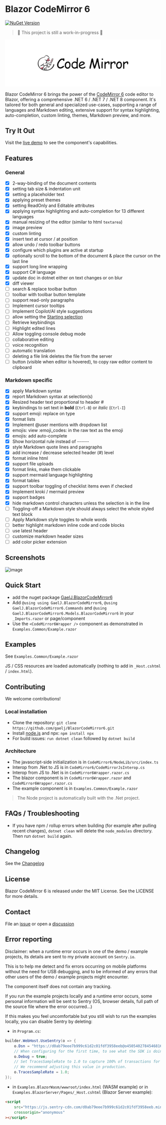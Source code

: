 # Blazor CodeMirror 6

[![NuGet Version](https://img.shields.io/nuget/v/GaelJ.BlazorCodeMirror6.svg)](https://www.nuget.org/packages?q=GaelJ.BlazorCodeMirror6)

> 🚧 This project is still a work-in-progress 🚧

![codemirror.svg](codemirror.svg)

Blazor CodeMirror 6 brings the power of the [CodeMirror 6](https://codemirror.net/) code editor to Blazor, offering a comprehensive .NET 6 / .NET 7 / .NET 8 component. It's tailored for both general and specialized use-cases, supporting a range of languages and Markdown editing, extensive support for syntax highlighting, auto-completion, custom linting, themes, Markdown preview, and more.

## Try It Out

Visit the [live demo](https://gaelj.github.io/BlazorCodeMirror6/) to see the component's capabilities.

## Features

### General

- [x] 2-way-binding of the document contents
- [x] setting tab size & indentation unit
- [x] setting a placeholder text
- [x] applying preset themes
- [x] setting ReadOnly and Editable attributes
- [x] applying syntax highlighting and auto-completion for 13 different languages
- [x] manual resizing of the editor (similar to html `textarea`)
- [x] image preview
- [x] custom linting
- [x] insert text at cursor / at position
- [x] allow undo / redo toolbar buttons
- [x] configure which plugins are active at startup
- [x] optionally scroll to the bottom of the document & place the cursor on the last line
- [x] support long line wrapping
- [x] support C# language
- [x] update doc in dotnet either on text changes or on blur
- [x] diff viewer
- [ ] search & replace toolbar button
- [ ] toolbar with toolbar button template
- [ ] support read-only paragraphs
- [ ] Implement cursor tooltips
- [ ] Implement Copilot/AI style suggestions
- [ ] allow setting the [Starting selection](https://codemirror.net/docs/ref/#state.EditorStateConfig.selection)
- [ ] Retrieve keybindings
- [ ] Highlight edited lines
- [ ] Allow toggling console debug mode
- [ ] collaborative editing
- [ ] voice recognition
- [ ] automatic translation
- [ ] deleting a file link deletes the file from the server
- [ ] button (visible when editor is hovered), to copy raw editor content to clipboard

### Markdown specific

- [x] apply Markdown syntax
- [x] report Markdown syntax at selection(s)
- [x] Resized header text proportional to header #
- [x] keybindings to set text in **bold** (`Ctrl-B`) or *italic* (`Ctrl-I`)
- [x] support emoji: replace on type
- [x] format lists
- [x] Implement @user mentions with dropdown list
- [x] emojis: view :emoji_codes: in the raw text as the emoji
- [x] emojis: add auto-complete
- [x] Show horizontal rule instead of ------
- [x] style Markdown quote lines and paragraphs
- [x] add increase / decrease selected header (#) level
- [x] format inline html
- [x] support file uploads
- [x] format links, make them clickable
- [x] support mermaid language highlighting
- [x] format tables
- [x] support toolbar toggling of checklist items even if checked
- [x] Implement kroki / mermaid preview
- [x] support badges
- [x] hide markdown control characters unless the selection is in the line
- [ ] Toggling-off a Markdown style should always select the whole styled text block
- [ ] Apply Markdown style toggles to whole words
- [ ] better highlight markdown inline code and code blocks
- [ ] use latest header
- [ ] customize markdown header sizes
- [ ] add color picker extension

## Screenshots

![image](https://github.com/gaelj/BlazorCodeMirror6/assets/8884632/141f6b9e-82c4-433a-94d9-a02aba6ac336)

## Quick Start

- add the nuget package [GaelJ.BlazorCodeMirror6](https://www.nuget.org/packages/GaelJ.BlazorCodeMirror6/)
- Add `@using using GaelJ.BlazorCodeMirror6`, `@using GaelJ.BlazorCodeMirror6.Commands` and `@using GaelJ.BlazorCodeMirror6.Models.BlazorCodeMirror6` in your `_Imports.razor` or page/component
- Use the `<CodeMirror6Wrapper />` component as demonstrated in `Examples.Common/Example.razor`

## Examples

See `Examples.Common/Example.razor`

JS / CSS resources are loaded automatically (nothing to add in `_Host.cshtml` / `index.html`).

## Contributing

We welcome contributions!

### Local installation

- Clone the repository: `git clone https://github.com/gaelj/BlazorCodeMirror6.git`
- Install [node.js](https://nodejs.org/) and npx: `npm install npx`
- For build issues: `run dotnet clean` followed by `dotnet build`

### Architecture

- The javascript-side initialization is in `CodeMirror6/NodeLib/src/index.ts`
- Interop from .Net to JS is in `CodeMirror6/CodeMirrorJsInterop.cs`
- Interop from JS to .Net is in `CodeMirror6Wrapper.razor.cs`
- The blazor component is in `CodeMirror6Wrapper.razor` and `CodeMirror6Wrapper.razor.cs`
- The example component is in `Examples.Common/Example.razor`

> The Node project is automatically built with the .Net project.

## FAQs / Troubleshooting

- If you have npm / rollup errors when building (for example after pulling recent changes), `dotnet clean` will delete the `node_modules` directory. Then run `dotnet build` again.

## Changelog

See the [Changelog](CHANGELOG.md)

## License

Blazor CodeMirror 6 is released under the MIT License. See the LICENSE for more details.

## Contact

File an [issue](https://github.com/gaelj/BlazorCodeMirror6/issues) or open a [discussion](https://github.com/gaelj/BlazorCodeMirror6/discussions)

## Error reporting

Disclaimer: when a runtime error occurs in one of the demo / example projects, its details are sent to my private account on `Sentry.io`.

This is to help me detect and fix errors occurring on mobile platforms without the need for USB debugging, and to be informed of any errors that other users of the demo / example projects might encounter.

The component itself does not contain any tracking.

If you run the example projects locally and a runtime error occurs, some personal information will be sent to Sentry (OS, browser details, full path of the source file where the error occurred...)

If this makes you feel uncomfortable but you still wish to run the examples locally, you can disable Sentry by deleting:

- in `Program.cs`:

```csharp
builder.WebHost.UseSentry(o => {
    o.Dsn = "https://d0ab79eee7b999c61d2c01fdf3958eeb@o4505402784546816.ingest.sentry.io/4506525909909504";
    // When configuring for the first time, to see what the SDK is doing:
    o.Debug = true;
    // Set TracesSampleRate to 1.0 to capture 100% of transactions for performance monitoring.
    // We recommend adjusting this value in production.
    o.TracesSampleRate = 1.0;
});
```

- in `Examples.BlazorWasm/wwwroot/index.html` (WASM example) or in `Examples.BlazorServer/Pages/_Host.cshtml` (Blazor Server example):

```html
<script
    src="https://js.sentry-cdn.com/d0ab79eee7b999c61d2c01fdf3958eeb.min.js"
    crossorigin="anonymous"
></script>
```
